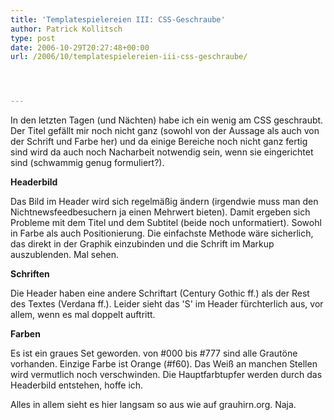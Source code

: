 ```yaml
---
title: 'Templatespielereien III: CSS-Geschraube'
author: Patrick Kollitsch
type: post
date: 2006-10-29T20:27:48+00:00
url: /2006/10/templatespielereien-iii-css-geschraube/




---
```

In den letzten Tagen (und Nächten) habe ich ein wenig am <span class="caps">CSS</span> geschraubt. Der Titel gefällt mir noch nicht ganz (sowohl von der Aussage als auch von der Schrift und Farbe her) und da einige Bereiche noch nicht ganz fertig sind wird da auch noch Nacharbeit notwendig sein, wenn sie eingerichtet sind (schwammig genug formuliert?).

**Headerbild**

Das Bild im Header wird sich regelmäßig ändern (irgendwie muss man den Nichtnewsfeedbesuchern ja einen Mehrwert bieten). Damit ergeben sich Probleme mit dem Titel und dem Subtitel (beide noch unformatiert). Sowohl in Farbe als auch Positionierung. Die einfachste Methode wäre sicherlich, das direkt in der Graphik einzubinden und die Schrift im Markup auszublenden. Mal sehen.

**Schriften**

Die Header haben eine andere Schriftart (Century Gothic ff.) als der Rest des Textes (Verdana ff.). Leider sieht das 'S' im Header fürchterlich aus, vor allem, wenn es mal doppelt auftritt. 

**Farben**

Es ist ein graues Set geworden. von #000 bis #777 sind alle Grautöne vorhanden. Einzige Farbe ist Orange (#f60). Das Weiß an manchen Stellen wird vermutlich noch verschwinden. Die Hauptfarbtupfer werden durch das Headerbild entstehen, hoffe ich. 

Alles in allem sieht es hier langsam so aus wie auf grauhirn.org. Naja.
